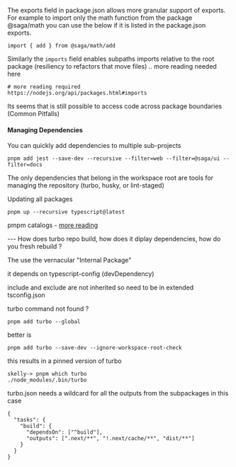 The exports field in package.json allows more granular support of exports. For example to import only the math function from the package @saga/math you can use the below if it is listed in the package.json exports.

```
import { add } from @saga/math/add
```

Similarly the `imports` field enables subpaths imports relative to the root package (resiliency to refactors that move files) .. more reading needed here

```
# more reading required
https://nodejs.org/api/packages.html#imports
```

Its seems that is still possible to access code across package boundaries (Common Pitfalls)

#### Managing Dependencies

You can quickly add dependencies to multiple sub-projects

```
pnpm add jest --save-dev --recursive --filter=web --filter=@saga/ui --filter=docs
```

The only dependencies that belong in the workspace root are tools for managing the repository (turbo, husky, or lint-staged)

Updating all packages

```
pnpm up --recursive typescript@latest
```

pmpm catalogs - [more reading](https://pnpm.io/catalogs)

--- How does turbo repo build, how does it diplay dependencies, how do you fresh rebuild ?

The use the vernacular "Internal Package"

it depends on typescript-config (devDependency)

include and exclude are not inherited so need to be in extended tsconfig.json

turbo command not found ?

```
pnpm add turbo --global
```

better is

```
pnpm add turbo --save-dev --ignore-workspace-root-check
```

this results in a pinned version of turbo

```
skelly-> pnpm which turbo
./node_modules/.bin/turbo
```

turbo.json needs a wildcard for all the outputs from the subpackages in this case

```
{
  "tasks": {
    "build": {
      "dependsOn": ["^build"],
      "outputs": [".next/**", "!.next/cache/**", "dist/**"]
    }
  }
}
```
